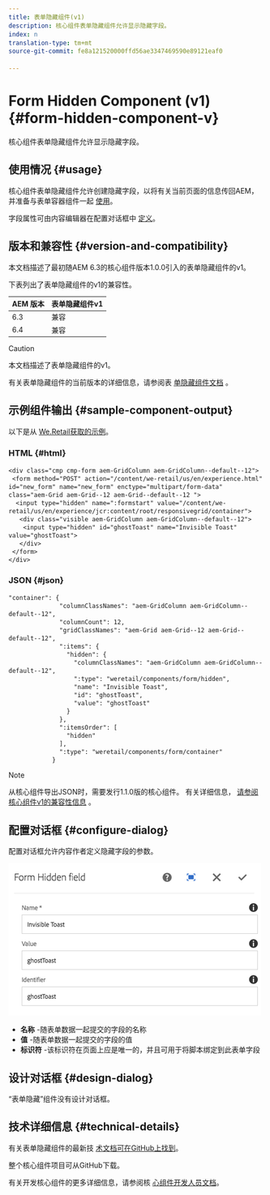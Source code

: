 ```yaml
---
title: 表单隐藏组件(v1)
description: 核心组件表单隐藏组件允许显示隐藏字段。
index: n
translation-type: tm+mt
source-git-commit: fe8a121520000ffd56ae3347469590e89121eaf0

---
```



# Form Hidden Component (v1) {#form-hidden-component-v}

核心组件表单隐藏组件允许显示隐藏字段。

## 使用情况 {#usage}

核心组件表单隐藏组件允许创建隐藏字段，以将有关当前页面的信息传回AEM，并准备与表单容器组件一起 [使用](form-container-v1.md)。

字段属性可由内容编辑器在配置对话框中 [定义](#configure-dialog)。

## 版本和兼容性 {#version-and-compatibility}

本文档描述了最初随AEM 6.3的核心组件版本1.0.0引入的表单隐藏组件的v1。

下表列出了表单隐藏组件的v1的兼容性。

| AEM 版本 | 表单隐藏组件v1 |
|--- |--- |
| 6.3 | 兼容 |
| 6.4 | 兼容 |

>[!CAUTION]
>
>本文档描述了表单隐藏组件的v1。
>
>有关表单隐藏组件的当前版本的详细信息，请参阅表 [单隐藏组件文档](/help/components/forms/form-hidden.md) 。

## 示例组件输出 {#sample-component-output}

以下是从 [We.Retail获取的示例](https://helpx.adobe.com/experience-manager/6-4/sites/developing/using/we-retail.html)。

### HTML {#html}

```
<div class="cmp cmp-form aem-GridColumn aem-GridColumn--default--12">
 <form method="POST" action="/content/we-retail/us/en/experience.html" id="new_form" name="new_form" enctype="multipart/form-data" class="aem-Grid aem-Grid--12 aem-Grid--default--12 ">
  <input type="hidden" name=":formstart" value="/content/we-retail/us/en/experience/jcr:content/root/responsivegrid/container">
   <div class="visible aem-GridColumn aem-GridColumn--default--12">
    <input type="hidden" id="ghostToast" name="Invisible Toast" value="ghostToast">
   </div>
 </form>
</div>
```

### JSON {#json}

```
"container": {
              "columnClassNames": "aem-GridColumn aem-GridColumn--default--12",
              "columnCount": 12,
              "gridClassNames": "aem-Grid aem-Grid--12 aem-Grid--default--12",
              ":items": {
                "hidden": {
                  "columnClassNames": "aem-GridColumn aem-GridColumn--default--12",
                  ":type": "weretail/components/form/hidden",
                  "name": "Invisible Toast",
                  "id": "ghostToast",
                  "value": "ghostToast"
                }
              },
              ":itemsOrder": [
                "hidden"
              ],
              ":type": "weretail/components/form/container"
            }
```

>[!NOTE]
>
>从核心组件导出JSON时，需要发行1.1.0版的核心组件。 有关详细信息， [请参阅核心组件v1的兼容性信息](/help/versions.md#release-history-and-compatibility) 。

## 配置对话框 {#configure-dialog}

配置对话框允许内容作者定义隐藏字段的参数。

![](/help/assets/chlimage_1-26.png)

* **名称** -随表单数据一起提交的字段的名称
* **值** -随表单数据一起提交的字段的值
* **标识符** -该标识符在页面上应是唯一的，并且可用于将脚本绑定到此表单字段

## 设计对话框 {#design-dialog}

“表单隐藏”组件没有设计对话框。

## 技术详细信息 {#technical-details}

有关表单隐藏组件的最新技 [术文档可在GitHub上找到](https://github.com/adobe/aem-core-wcm-components/tree/master/content/src/content/jcr_root/apps/core/wcm/components/form/hidden/v1/hidden)。

整个核心组件项目可从GitHub下载。

有关开发核心组件的更多详细信息，请参阅核 [心组件开发人员文档](/help/developing/overview.md)。
